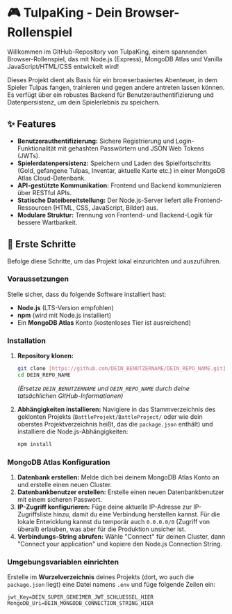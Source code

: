# 🎮 TulpaKing - Dein Browser-Rollenspiel

Willkommen im GitHub-Repository von TulpaKing, einem spannenden Browser-Rollenspiel, das mit Node.js (Express), MongoDB Atlas und Vanilla JavaScript/HTML/CSS entwickelt wird!

Dieses Projekt dient als Basis für ein browserbasiertes Abenteuer, in dem Spieler Tulpas fangen, trainieren und gegen andere antreten lassen können. Es verfügt über ein robustes Backend für Benutzerauthentifizierung und Datenpersistenz, um dein Spielerlebnis zu speichern.

## ✨ Features

* **Benutzerauthentifizierung:** Sichere Registrierung und Login-Funktionalität mit gehashten Passwörtern und JSON Web Tokens (JWTs).
* **Spielerdatenpersistenz:** Speichern und Laden des Spielfortschritts (Gold, gefangene Tulpas, Inventar, aktuelle Karte etc.) in einer MongoDB Atlas Cloud-Datenbank.
* **API-gestützte Kommunikation:** Frontend und Backend kommunizieren über RESTful APIs.
* **Statische Dateibereitstellung:** Der Node.js-Server liefert alle Frontend-Ressourcen (HTML, CSS, JavaScript, Bilder) aus.
* **Modulare Struktur:** Trennung von Frontend- und Backend-Logik für bessere Wartbarkeit.

## 🚀 Erste Schritte

Befolge diese Schritte, um das Projekt lokal einzurichten und auszuführen.

### Voraussetzungen

Stelle sicher, dass du folgende Software installiert hast:

* **Node.js** (LTS-Version empfohlen)
* **npm** (wird mit Node.js installiert)
* Ein **MongoDB Atlas** Konto (kostenloses Tier ist ausreichend)

### Installation

1.  **Repository klonen:**
    ```bash
    git clone [https://github.com/DEIN_BENUTZERNAME/DEIN_REPO_NAME.git](https://github.com/DEIN_BENUTZERNAME/DEIN_REPO_NAME.git)
    cd DEIN_REPO_NAME
    ```
    *(Ersetze `DEIN_BENUTZERNAME` und `DEIN_REPO_NAME` durch deine tatsächlichen GitHub-Informationen)*

2.  **Abhängigkeiten installieren:**
    Navigiere in das Stammverzeichnis des geklonten Projekts (`BattleProjekt/BattleProject/` oder wie dein oberstes Projektverzeichnis heißt, das die `package.json` enthält) und installiere die Node.js-Abhängigkeiten:
    ```bash
    npm install
    ```

### MongoDB Atlas Konfiguration

1.  **Datenbank erstellen:** Melde dich bei deinem MongoDB Atlas Konto an und erstelle einen neuen Cluster.
2.  **Datenbankbenutzer erstellen:** Erstelle einen neuen Datenbankbenutzer mit einem sicheren Passwort.
3.  **IP-Zugriff konfigurieren:** Füge deine aktuelle IP-Adresse zur IP-Zugriffsliste hinzu, damit du eine Verbindung herstellen kannst. Für die lokale Entwicklung kannst du temporär auch `0.0.0.0/0` (Zugriff von überall) erlauben, was aber für die Produktion unsicher ist.
4.  **Verbindungs-String abrufen:** Wähle "Connect" für deinen Cluster, dann "Connect your application" und kopiere den Node.js Connection String.

### Umgebungsvariablen einrichten

Erstelle im **Wurzelverzeichnis** deines Projekts (dort, wo auch die `package.json` liegt) eine Datei namens `.env` und füge folgende Zeilen ein:

```dotenv
jwt_Key=DEIN_SUPER_GEHEIMER_JWT_SCHLUESSEL_HIER
MongoDB_Uri=DEIN_MONGODB_CONNECTION_STRING_HIER